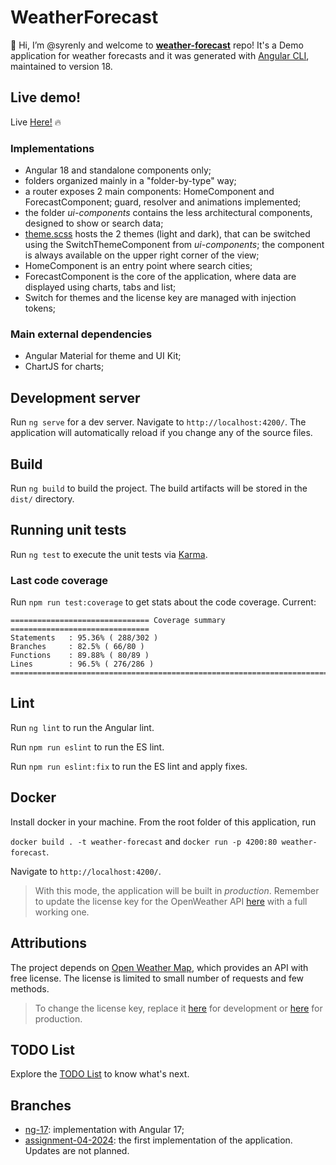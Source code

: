 # WeatherForecast

👋 Hi, I’m @syrenly and welcome to [**weather-forecast**](https://syrenly.github.io/weather-forecast/) repo! It's a Demo application for weather forecasts and it was generated with [Angular CLI](https://github.com/angular/angular-cli), maintained to version 18.

## Live demo!

Live [Here!](https://syrenly.github.io/weather-forecast/) 🔥

### Implementations

-   Angular 18 and standalone components only;
-   folders organized mainly in a "folder-by-type" way;
-   a router exposes 2 main components: HomeComponent and ForecastComponent; guard, resolver and animations implemented;
-   the folder _ui-components_ contains the less architectural components, designed to show or search data;
-   [theme.scss](./src/theme.scss) hosts the 2 themes (light and dark), that can be switched using the SwitchThemeComponent from _ui-components_; the component is always available on the upper right corner of the view;
-   HomeComponent is an entry point where search cities;
-   ForecastComponent is the core of the application, where data are displayed using charts, tabs and list;
-   Switch for themes and the license key are managed with injection tokens;

### Main external dependencies

-   Angular Material for theme and UI Kit;
-   ChartJS for charts;

## Development server

Run `ng serve` for a dev server. Navigate to `http://localhost:4200/`. The application will automatically reload if you change any of the source files.

## Build

Run `ng build` to build the project. The build artifacts will be stored in the `dist/` directory.

## Running unit tests

Run `ng test` to execute the unit tests via [Karma](https://karma-runner.github.io).

### Last code coverage

Run `npm run test:coverage` to get stats about the code coverage. Current:

```
=============================== Coverage summary ===============================
Statements   : 95.36% ( 288/302 )
Branches     : 82.5% ( 66/80 )
Functions    : 89.88% ( 80/89 )
Lines        : 96.5% ( 276/286 )
================================================================================
```

## Lint

Run `ng lint` to run the Angular lint.

Run `npm run eslint` to run the ES lint.

Run `npm run eslint:fix` to run the ES lint and apply fixes.

## Docker

Install docker in your machine. From the root folder of this application, run

`docker build . -t weather-forecast` and `docker run -p 4200:80 weather-forecast`.

Navigate to `http://localhost:4200/`.

> With this mode, the application will be built in _production_. Remember to update the license key for the OpenWeather API [here](./src//assets/configuration.prod.json) with a full working one.

## Attributions

The project depends on [Open Weather Map](https://openweathermap.org), which provides an API with free license. The license is limited to small number of requests and few methods.

> To change the license key, replace it [here](./src/assets/configuration.json) for development or [here](./src/assets/configuration.prod.json) for production.

## TODO List

Explore the [TODO List](./TODO_LIST.md) to know what's next.

## Branches

-   [ng-17](https://github.com/syrenly/weather-forecast/tree/ng-17): implementation with Angular 17;
-   [assignment-04-2024](https://github.com/syrenly/weather-forecast/tree/assignment-04-2024): the first implementation of the application. Updates are not planned.
